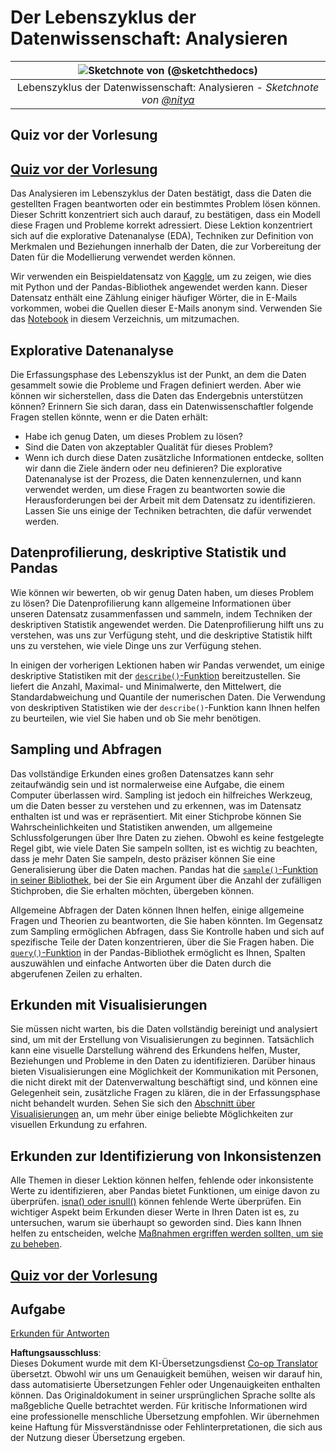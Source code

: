 <!--
CO_OP_TRANSLATOR_METADATA:
{
  "original_hash": "d92f57eb110dc7f765c05cbf0f837c77",
  "translation_date": "2025-08-24T22:18:27+00:00",
  "source_file": "4-Data-Science-Lifecycle/15-analyzing/README.md",
  "language_code": "de"
}
-->
# Der Lebenszyklus der Datenwissenschaft: Analysieren

|![ Sketchnote von [(@sketchthedocs)](https://sketchthedocs.dev) ](../../sketchnotes/15-Analyzing.png)|
|:---:|
| Lebenszyklus der Datenwissenschaft: Analysieren - _Sketchnote von [@nitya](https://twitter.com/nitya)_ |

## Quiz vor der Vorlesung

## [Quiz vor der Vorlesung](https://purple-hill-04aebfb03.1.azurestaticapps.net/quiz/28)

Das Analysieren im Lebenszyklus der Daten bestätigt, dass die Daten die gestellten Fragen beantworten oder ein bestimmtes Problem lösen können. Dieser Schritt konzentriert sich auch darauf, zu bestätigen, dass ein Modell diese Fragen und Probleme korrekt adressiert. Diese Lektion konzentriert sich auf die explorative Datenanalyse (EDA), Techniken zur Definition von Merkmalen und Beziehungen innerhalb der Daten, die zur Vorbereitung der Daten für die Modellierung verwendet werden können.

Wir verwenden ein Beispieldatensatz von [Kaggle](https://www.kaggle.com/balaka18/email-spam-classification-dataset-csv/version/1), um zu zeigen, wie dies mit Python und der Pandas-Bibliothek angewendet werden kann. Dieser Datensatz enthält eine Zählung einiger häufiger Wörter, die in E-Mails vorkommen, wobei die Quellen dieser E-Mails anonym sind. Verwenden Sie das [Notebook](../../../../4-Data-Science-Lifecycle/15-analyzing/notebook.ipynb) in diesem Verzeichnis, um mitzumachen.

## Explorative Datenanalyse

Die Erfassungsphase des Lebenszyklus ist der Punkt, an dem die Daten gesammelt sowie die Probleme und Fragen definiert werden. Aber wie können wir sicherstellen, dass die Daten das Endergebnis unterstützen können? 
Erinnern Sie sich daran, dass ein Datenwissenschaftler folgende Fragen stellen könnte, wenn er die Daten erhält:
-   Habe ich genug Daten, um dieses Problem zu lösen?
-   Sind die Daten von akzeptabler Qualität für dieses Problem?
-   Wenn ich durch diese Daten zusätzliche Informationen entdecke, sollten wir dann die Ziele ändern oder neu definieren?
Die explorative Datenanalyse ist der Prozess, die Daten kennenzulernen, und kann verwendet werden, um diese Fragen zu beantworten sowie die Herausforderungen bei der Arbeit mit dem Datensatz zu identifizieren. Lassen Sie uns einige der Techniken betrachten, die dafür verwendet werden.

## Datenprofilierung, deskriptive Statistik und Pandas
Wie können wir bewerten, ob wir genug Daten haben, um dieses Problem zu lösen? Die Datenprofilierung kann allgemeine Informationen über unseren Datensatz zusammenfassen und sammeln, indem Techniken der deskriptiven Statistik angewendet werden. Die Datenprofilierung hilft uns zu verstehen, was uns zur Verfügung steht, und die deskriptive Statistik hilft uns zu verstehen, wie viele Dinge uns zur Verfügung stehen.

In einigen der vorherigen Lektionen haben wir Pandas verwendet, um einige deskriptive Statistiken mit der [`describe()`-Funktion](https://pandas.pydata.org/pandas-docs/stable/reference/api/pandas.DataFrame.describe.html) bereitzustellen. Sie liefert die Anzahl, Maximal- und Minimalwerte, den Mittelwert, die Standardabweichung und Quantile der numerischen Daten. Die Verwendung von deskriptiven Statistiken wie der `describe()`-Funktion kann Ihnen helfen zu beurteilen, wie viel Sie haben und ob Sie mehr benötigen.

## Sampling und Abfragen
Das vollständige Erkunden eines großen Datensatzes kann sehr zeitaufwändig sein und ist normalerweise eine Aufgabe, die einem Computer überlassen wird. Sampling ist jedoch ein hilfreiches Werkzeug, um die Daten besser zu verstehen und zu erkennen, was im Datensatz enthalten ist und was er repräsentiert. Mit einer Stichprobe können Sie Wahrscheinlichkeiten und Statistiken anwenden, um allgemeine Schlussfolgerungen über Ihre Daten zu ziehen. Obwohl es keine festgelegte Regel gibt, wie viele Daten Sie sampeln sollten, ist es wichtig zu beachten, dass je mehr Daten Sie sampeln, desto präziser können Sie eine Generalisierung über die Daten machen. 
Pandas hat die [`sample()`-Funktion in seiner Bibliothek](https://pandas.pydata.org/pandas-docs/stable/reference/api/pandas.DataFrame.sample.html), bei der Sie ein Argument über die Anzahl der zufälligen Stichproben, die Sie erhalten möchten, übergeben können.

Allgemeine Abfragen der Daten können Ihnen helfen, einige allgemeine Fragen und Theorien zu beantworten, die Sie haben könnten. Im Gegensatz zum Sampling ermöglichen Abfragen, dass Sie Kontrolle haben und sich auf spezifische Teile der Daten konzentrieren, über die Sie Fragen haben. 
Die [`query()`-Funktion](https://pandas.pydata.org/pandas-docs/stable/reference/api/pandas.DataFrame.query.html) in der Pandas-Bibliothek ermöglicht es Ihnen, Spalten auszuwählen und einfache Antworten über die Daten durch die abgerufenen Zeilen zu erhalten.

## Erkunden mit Visualisierungen
Sie müssen nicht warten, bis die Daten vollständig bereinigt und analysiert sind, um mit der Erstellung von Visualisierungen zu beginnen. Tatsächlich kann eine visuelle Darstellung während des Erkundens helfen, Muster, Beziehungen und Probleme in den Daten zu identifizieren. Darüber hinaus bieten Visualisierungen eine Möglichkeit der Kommunikation mit Personen, die nicht direkt mit der Datenverwaltung beschäftigt sind, und können eine Gelegenheit sein, zusätzliche Fragen zu klären, die in der Erfassungsphase nicht behandelt wurden. Sehen Sie sich den [Abschnitt über Visualisierungen](../../../../../../../../../3-Data-Visualization) an, um mehr über einige beliebte Möglichkeiten zur visuellen Erkundung zu erfahren.

## Erkunden zur Identifizierung von Inkonsistenzen
Alle Themen in dieser Lektion können helfen, fehlende oder inkonsistente Werte zu identifizieren, aber Pandas bietet Funktionen, um einige davon zu überprüfen. [isna() oder isnull()](https://pandas.pydata.org/pandas-docs/stable/reference/api/pandas.isna.html) können fehlende Werte überprüfen. Ein wichtiger Aspekt beim Erkunden dieser Werte in Ihren Daten ist es, zu untersuchen, warum sie überhaupt so geworden sind. Dies kann Ihnen helfen zu entscheiden, welche [Maßnahmen ergriffen werden sollten, um sie zu beheben](../../../../../../../../../2-Working-With-Data/08-data-preparation/notebook.ipynb).

## [Quiz vor der Vorlesung](https://purple-hill-04aebfb03.1.azurestaticapps.net/quiz/27)

## Aufgabe

[Erkunden für Antworten](assignment.md)

**Haftungsausschluss**:  
Dieses Dokument wurde mit dem KI-Übersetzungsdienst [Co-op Translator](https://github.com/Azure/co-op-translator) übersetzt. Obwohl wir uns um Genauigkeit bemühen, weisen wir darauf hin, dass automatisierte Übersetzungen Fehler oder Ungenauigkeiten enthalten können. Das Originaldokument in seiner ursprünglichen Sprache sollte als maßgebliche Quelle betrachtet werden. Für kritische Informationen wird eine professionelle menschliche Übersetzung empfohlen. Wir übernehmen keine Haftung für Missverständnisse oder Fehlinterpretationen, die sich aus der Nutzung dieser Übersetzung ergeben.
